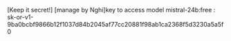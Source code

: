 [Keep it secret!] [manage by Nghi]key to access model mistral-24b:free : 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